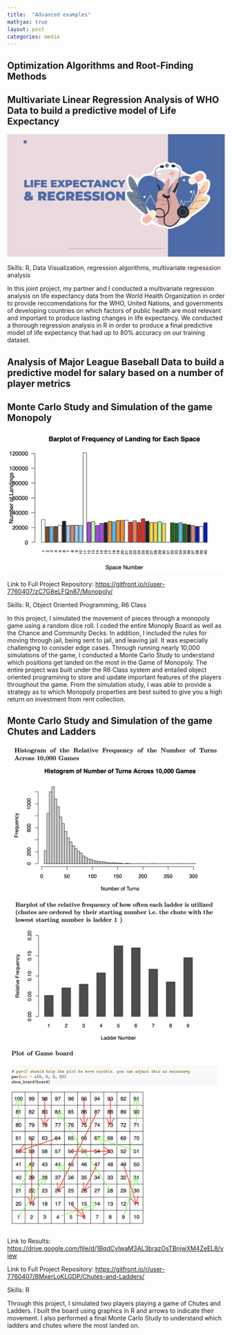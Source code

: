 ```yaml
---
title:  "Advanced examples"
mathjax: true
layout: post
categories: media
---
```


## Optimization Algorithms and Root-Finding Methods 


## Multivariate Linear Regression Analysis of WHO Data to build a predictive model of Life Expectancy
[![Example image preview](https://github.com/sesha-csc/sesha-csc.github.io/blob/master/Screen%20Shot%202023-03-21%20at%207.26.51%20PM.png?raw=true)](https://drive.google.com/file/d/1ibUuSGAcfhTeRsVhMk2eaKtkEEuMv9Pb/view)

Skills: R, Data Visualization, regression algorithms, multivariate regresssion analysis

In this joint project, my partner and I conducted a multivariate regression analysis on life expectancy data from the World Health Organization in order to provide reccomendations for the WHO, United Nations, and governments of developing countries on which factors of public health are most relevant and important to produce lasting changes in life expectancy. We conducted a thorough regression analysis in R in order to produce a final predictive model of life expectancy that had up to 80% accuracy on our training dataset. 

## Analysis of Major League Baseball Data to build a predictive model for salary based on a number of player metrics

## Monte Carlo Study and Simulation of the game Monopoly

[![Image](https://github.com/sesha-csc/sesha-csc.github.io/blob/master/Screen%20Shot%202023-03-21%20at%206.20.24%20PM.png?raw=true)](https://drive.google.com/file/d/1XUkdepCPXkrUk4scbgHgcJQOZtSsAmd0/view)

Link to Full Project Repository: https://gitfront.io/r/user-7760407/zC7G8eLFQn87/Monopoly/

Skills: R, Object Oriented Programming, R6 Class 

In this project, I simulated the movement of pieces through a monopoly game using a random dice roll. I coded the entire Monoply Board as well as the Chance and Community Decks. In addition, I included the rules for moving through jail, being sent to jail, and leaving jail. It was especially challenging to conisder edge cases. Through running nearly 10,000 simulations of the game, I conducted a Monte Carlo Study to understand which positions get landed on the most in the Game of Monopoly. The entire project was built under the R6 Class system and entailed object oriented programinng to store and update important features of the players throughout the game. From the simulation study, I was able to provide a strategy as to which Monopoly properties are best suited to give you a high return on investment from rent collection. 

## Monte Carlo Study and Simulation of the game Chutes and Ladders
![Image](https://github.com/sesha-csc/sesha-csc.github.io/blob/master/Screen%20Shot%202023-03-21%20at%206.20.57%20PM.png?raw=true)
![Image](https://github.com/sesha-csc/sesha-csc.github.io/blob/master/Screen%20Shot%202023-03-21%20at%206.21.05%20PM.png?raw=true)
![Image](https://github.com/sesha-csc/sesha-csc.github.io/blob/master/Screen%20Shot%202023-03-21%20at%206.21.18%20PM.png?raw=true)

Link to Results: https://drive.google.com/file/d/1BqdCylwaM3AL3brazOsTBnjwXM4ZeEL8/view

Link to Full Project Repository: https://gitfront.io/r/user-7760407/BMxerLoKLGDP/Chutes-and-Ladders/

Skills: R

Through this project, I simulated two players playing a game of Chutes and Ladders. I built the board using graphics in R and arrows to indicate their movement. I also performed a final Monte Carlo Study to understand which ladders and chutes where the most landed on.
